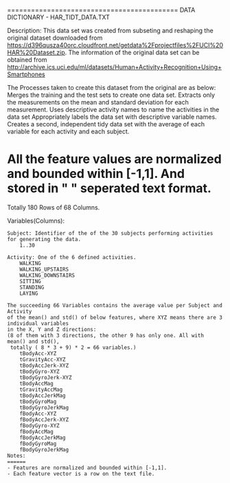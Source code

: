 ===========================================
DATA DICTIONARY - HAR_TIDT_DATA.TXT

Description: This data set was created from subseting and reshaping the original dataset
downloaded from https://d396qusza40orc.cloudfront.net/getdata%2Fprojectfiles%2FUCI%20HAR%20Dataset.zip.
The information of the original data set can be obtained from
http://archive.ics.uci.edu/ml/datasets/Human+Activity+Recognition+Using+Smartphones

The Processes taken to create this dataset from the original are as below:
Merges the training and the test sets to create one data set.
Extracts only the measurements on the mean and standard deviation for each measurement. 
Uses descriptive activity names to name the activities in the data set
Appropriately labels the data set with descriptive variable names. 
Creates a second, independent tidy data set with the average of each variable for each activity and each subject.

All the feature values are normalized and bounded within [-1,1].
And stored in " " seperated text format.
===========================================
Totally 180 Rows of 68 Columns.

Variables(Columns):

	Subject: Identifier of the of the 30 subjects performing activities for generating the data.
		1..30

	Activity: One of the 6 defined activities.
		WALKING
		WALKING_UPSTAIRS
		WALKING_DOWNSTAIRS
		SITTING
		STANDING
		LAYING

	The succeeding 66 Variables contains the average value per Subject and Activity
	of the mean() and std() of below features, where XYZ means there are 3 individual variables
	in the X, Y and Z directions:
	(8 of them with 3 directions, the other 9 has only one. All with mean() and std(), 
	 totally ( 8 * 3 + 9) * 2 = 66 variables.)
		tBodyAcc-XYZ
		tGravityAcc-XYZ
		tBodyAccJerk-XYZ
		tBodyGyro-XYZ
		tBodyGyroJerk-XYZ
		tBodyAccMag
		tGravityAccMag
		tBodyAccJerkMag
		tBodyGyroMag
		tBodyGyroJerkMag
		fBodyAcc-XYZ
		fBodyAccJerk-XYZ
		fBodyGyro-XYZ
		fBodyAccMag
		fBodyAccJerkMag
		fBodyGyroMag
		fBodyGyroJerkMag
	Notes: 
	======
	- Features are normalized and bounded within [-1,1].
	- Each feature vector is a row on the text file.
